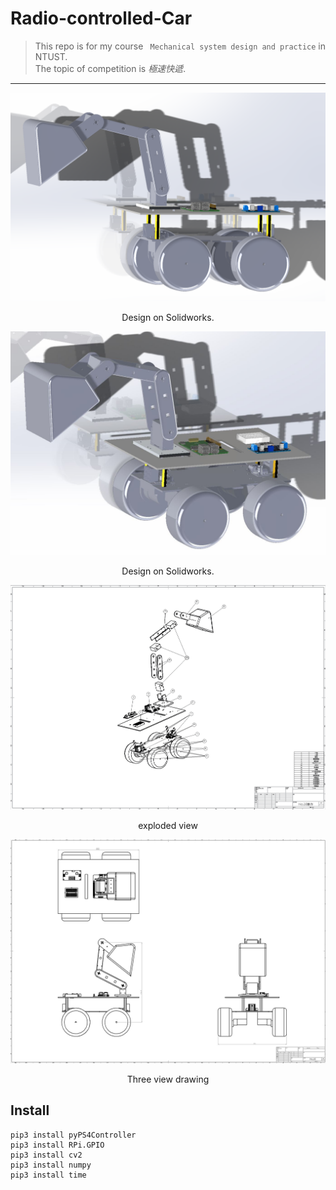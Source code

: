 # Radio-controlled-Car
> This repo is for my course ` Mechanical system design and practice` in NTUST.<br>
> The topic of competition is *極速快遞*.
---
<p align="center">
<img src="img/exterior.jpg" alt="simulation"/>
</p>
<p align="center">Design on Solidworks.</p> 

<p align="center">
<img src="img/exterior1.JPG" alt="simulation"/>
</p>
<p align="center">Design on Solidworks.</p>

<p align="center">
<img src="img/No.35_components.JPG" alt="components"/>
</p>
<p align="center">exploded view</p>

<p align="center">
<img src="img/No.35.jpg" alt="three dims"/>
</p>
<p align="center">Three view drawing</p>

## Install

```
pip3 install pyPS4Controller
pip3 install RPi.GPIO
pip3 install cv2
pip3 install numpy
pip3 install time
```

